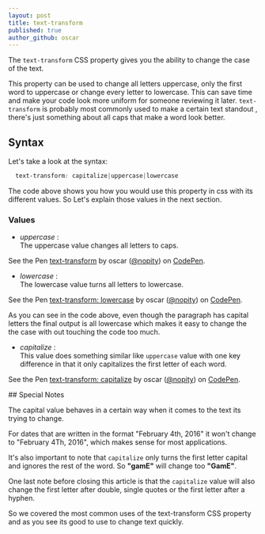 ```yaml
---
layout: post
title: text-transform 
published: true
author_github: oscar
---
```




The `text-transform` CSS property  gives you the ability to change the case of the text.

This property can be used to change all letters uppercase, only the first word to uppercase or  change every letter to lowercase. This can save time and make your code look more uniform for someone reviewing it later. `text-transform` is probably most commonly used to make a certain text standout , there's just something about all caps that make a word look better. 


## Syntax

Let's take a look at the syntax:

```css
  text-transform: capitalize|uppercase|lowercase
```
The code above shows you how you would use this property in css with its different values. So Let's explain those values in the next section.

### Values

* _uppercase_ :<br>
	The uppercase value changes all letters to caps. 
<p data-height="154" data-theme-id="dark" data-slug-hash="oLAYor" data-default-tab="css,result" data-user="nopity" data-embed-version="2" data-preview="true" class="codepen">See the Pen <a href="http://codepen.io/nopity/pen/oLAYor/">text-transform</a> by oscar (<a href="http://codepen.io/nopity">@nopity</a>) on <a href="http://codepen.io">CodePen</a>.</p>
<script async src="//assets.codepen.io/assets/embed/ei.js"></script>

* _lowercase_ :<br>
	The lowercase value turns all letters to lowercase.
<p data-height="145" data-theme-id="dark" data-slug-hash="bZPBmV" data-default-tab="html,result" data-user="nopity" data-embed-version="2" data-preview="true" class="codepen">See the Pen <a href="http://codepen.io/nopity/pen/bZPBmV/">text-transform: lowercase</a> by oscar (<a href="http://codepen.io/nopity">@nopity</a>) on <a href="http://codepen.io">CodePen</a>.</p>
As you can see in the code above, even though the paragraph has capital letters the final output is all lowercase which makes it easy to change the the case with out touching the code too much.
<script async src="//assets.codepen.io/assets/embed/ei.js"></script>
	
* _capitalize_ :<br>
	This value does something similar like `uppercase` value with one key difference in that it only capitalizes the first letter of each word.
	
<p data-height="157" data-theme-id="dark" data-slug-hash="grNLEO" data-default-tab="css,result" data-user="nopity" data-embed-version="2" data-preview="true" class="codepen">See the Pen <a href="http://codepen.io/nopity/pen/grNLEO/">text-transform: capitalize</a> by oscar (<a href="http://codepen.io/nopity">@nopity</a>) on <a href="http://codepen.io">CodePen</a>.</p>
<script async src="//assets.codepen.io/assets/embed/ei.js"></script>
## Special Notes

The capital value behaves in a certain way when it comes to the text its trying to change.

For dates that are written in the format "February 4th, 2016" it won't change to "February 4Th, 2016", which makes sense for most applications.

It's also important to note that `capitalize` only turns the first letter capital and ignores the rest of the word. So **"gamE"** will change too **"GamE"**.

One last note before closing this article is that  the `capitalize` value will also change the first letter after double, single quotes or the first letter after a hyphen.


So we covered the most common uses of the text-transform CSS property and as you see its good to use to change text quickly. 
